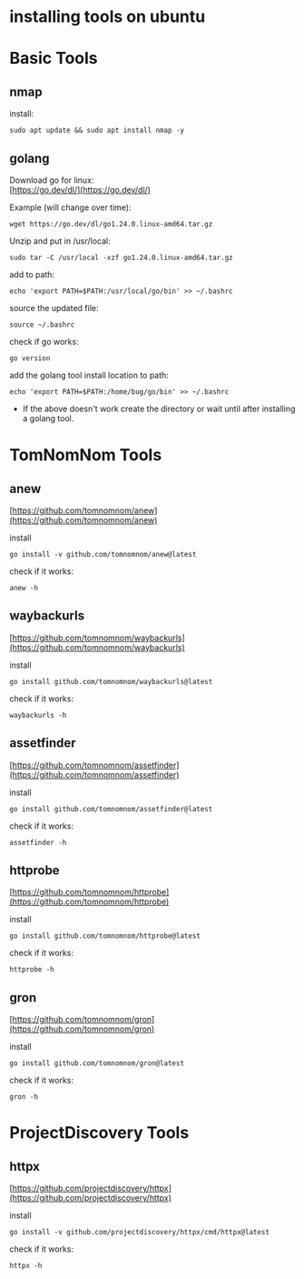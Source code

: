 # installing tools on ubuntu  

# Basic Tools  

## nmap  

install:  
```
sudo apt update && sudo apt install nmap -y
```  

## golang  

Download go for linux:  
[https://go.dev/dl/](https://go.dev/dl/)  

Example (will change over time):  
```
wget https://go.dev/dl/go1.24.0.linux-amd64.tar.gz
```   

Unzip and put in /usr/local:  
```
sudo tar -C /usr/local -xzf go1.24.0.linux-amd64.tar.gz
```  

add to path:  
```
echo 'export PATH=$PATH:/usr/local/go/bin' >> ~/.bashrc
```

source the updated file:  
```
source ~/.bashrc
```

check if go works:  
```
go version
```

add the golang tool install location to path:  
```
echo 'export PATH=$PATH:/home/bug/go/bin' >> ~/.bashrc
```
- If the above doesn't work create the directory or wait until after installing a golang tool.

# TomNomNom Tools  

## anew  
[https://github.com/tomnomnom/anew](https://github.com/tomnomnom/anew)  

install  
```
go install -v github.com/tomnomnom/anew@latest
```  

check if it works:  
```
anew -h
```

## waybackurls  
[https://github.com/tomnomnom/waybackurls](https://github.com/tomnomnom/waybackurls)  

install  
```
go install github.com/tomnomnom/waybackurls@latest
```

check if it works:  
```
waybackurls -h
```  

## assetfinder  
[https://github.com/tomnomnom/assetfinder](https://github.com/tomnomnom/assetfinder)    

install
```
go install github.com/tomnomnom/assetfinder@latest
```

check if it works:  
```
assetfinder -h
```  

## httprobe  
[https://github.com/tomnomnom/httprobe](https://github.com/tomnomnom/httprobe)  

install  
```
go install github.com/tomnomnom/httprobe@latest
```

check if it works:  
```
httprobe -h
```  

## gron  
[https://github.com/tomnomnom/gron](https://github.com/tomnomnom/gron)  

install  
```
go install github.com/tomnomnom/gron@latest
```

check if it works:  
```
gron -h
```  

# ProjectDiscovery Tools  

## httpx  
[https://github.com/projectdiscovery/httpx](https://github.com/projectdiscovery/httpx)  

install
```
go install -v github.com/projectdiscovery/httpx/cmd/httpx@latest
```

check if it works:  
```
httpx -h
```






